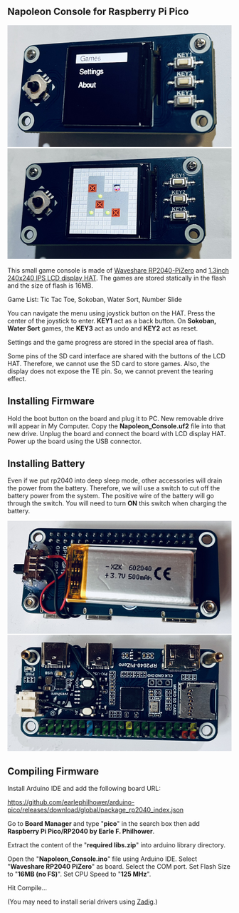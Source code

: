 ## Napoleon Console for Raspberry Pi Pico

<img src="img/menu.png">
<img src="img/sokoban.png">

This small game console is made of  [Waveshare RP2040-PiZero](https://www.waveshare.com/rp2040-pizero.htm) and [1.3inch 240x240 IPS LCD display HAT](https://www.waveshare.com/1.3inch-lcd-hat.htm). The games are stored statically in the flash and the size of flash is 16MB. 

Game List: Tic Tac Toe, Sokoban, Water Sort, Number Slide

You can navigate the menu using joystick button on the HAT. Press the center of the joystick to enter. **KEY1** act as a back button. On **Sokoban, Water Sort** games, the **KEY3** act as undo and **KEY2** act as reset.

Settings and the game progress are stored in the special area of flash.

Some pins of the SD card interface are shared with the buttons of the LCD HAT. Therefore, we cannot use the SD card to store games. Also, the display does not expose the TE pin. So, we cannot prevent the tearing effect.

## Installing Firmware
Hold the boot button on the board and plug it to PC. New removable drive will appear in My Computer. Copy the **Napoleon_Console.uf2** file into that new drive. Unplug the board and connect the board with LCD display HAT. Power up the board using the USB connector.

## Installing Battery

Even if we put rp2040 into deep sleep mode, other accessories will drain the power from the battery. Therefore, we will use a switch to cut off the battery power from the system. The positive wire of the battery will go through the switch. You will need to turn **ON** this switch when charging the battery.

<img src="img/wiring1.png">
<img src="img/wiring2.png">

## Compiling Firmware
Install Arduino IDE and add the following board URL: 

https://github.com/earlephilhower/arduino-pico/releases/download/global/package_rp2040_index.json

Go to **Board Manager** and type "**pico**" in the search box then add **Raspberry Pi Pico/RP2040 by Earle F. Philhower**.

Extract the content of the "**required libs.zip**" into arduino library directory.

Open the "**Napoleon_Console.ino**" file using Arduino IDE. Select "**Waveshare RP2040 PiZero**" as board. Select the COM port. Set Flash Size to "**16MB  (no FS)**". Set CPU Speed to "**125 MHz**". 

Hit Compile...

(You may need to install serial drivers using [Zadig](https://zadig.akeo.ie/).)
